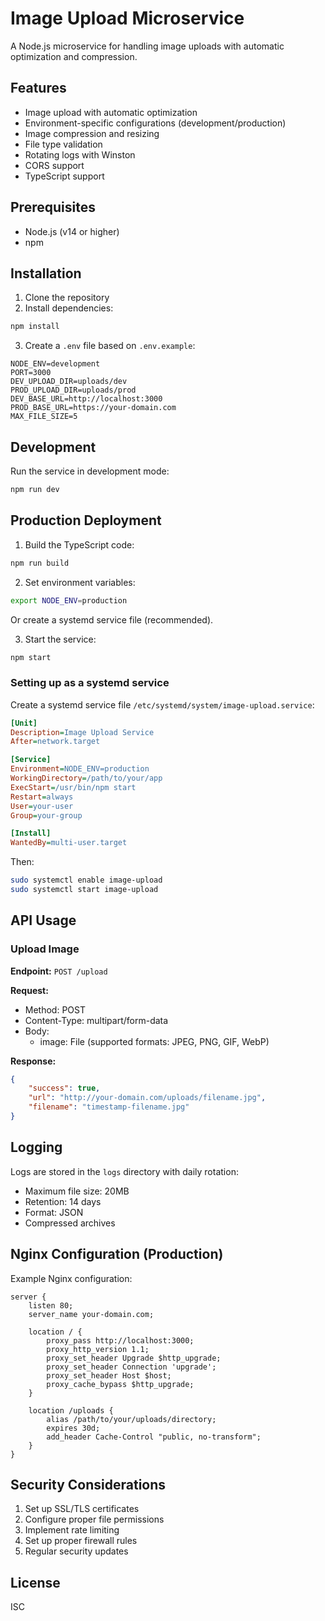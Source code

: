 # Image Upload Microservice

A Node.js microservice for handling image uploads with automatic optimization and compression.

## Features

- Image upload with automatic optimization
- Environment-specific configurations (development/production)
- Image compression and resizing
- File type validation
- Rotating logs with Winston
- CORS support
- TypeScript support

## Prerequisites

- Node.js (v14 or higher)
- npm

## Installation

1. Clone the repository
2. Install dependencies:

```bash
npm install
```

3. Create a `.env` file based on `.env.example`:

```env
NODE_ENV=development
PORT=3000
DEV_UPLOAD_DIR=uploads/dev
PROD_UPLOAD_DIR=uploads/prod
DEV_BASE_URL=http://localhost:3000
PROD_BASE_URL=https://your-domain.com
MAX_FILE_SIZE=5
```

## Development

Run the service in development mode:

```bash
npm run dev
```

## Production Deployment

1. Build the TypeScript code:

```bash
npm run build
```

2. Set environment variables:

```bash
export NODE_ENV=production
```

Or create a systemd service file (recommended).

3. Start the service:

```bash
npm start
```

### Setting up as a systemd service

Create a systemd service file `/etc/systemd/system/image-upload.service`:

```ini
[Unit]
Description=Image Upload Service
After=network.target

[Service]
Environment=NODE_ENV=production
WorkingDirectory=/path/to/your/app
ExecStart=/usr/bin/npm start
Restart=always
User=your-user
Group=your-group

[Install]
WantedBy=multi-user.target
```

Then:

```bash
sudo systemctl enable image-upload
sudo systemctl start image-upload
```

## API Usage

### Upload Image

**Endpoint:** `POST /upload`

**Request:**

- Method: POST
- Content-Type: multipart/form-data
- Body:
  - image: File (supported formats: JPEG, PNG, GIF, WebP)

**Response:**

```json
{
	"success": true,
	"url": "http://your-domain.com/uploads/filename.jpg",
	"filename": "timestamp-filename.jpg"
}
```

## Logging

Logs are stored in the `logs` directory with daily rotation:

- Maximum file size: 20MB
- Retention: 14 days
- Format: JSON
- Compressed archives

## Nginx Configuration (Production)

Example Nginx configuration:

```nginx
server {
    listen 80;
    server_name your-domain.com;

    location / {
        proxy_pass http://localhost:3000;
        proxy_http_version 1.1;
        proxy_set_header Upgrade $http_upgrade;
        proxy_set_header Connection 'upgrade';
        proxy_set_header Host $host;
        proxy_cache_bypass $http_upgrade;
    }

    location /uploads {
        alias /path/to/your/uploads/directory;
        expires 30d;
        add_header Cache-Control "public, no-transform";
    }
}
```

## Security Considerations

1. Set up SSL/TLS certificates
2. Configure proper file permissions
3. Implement rate limiting
4. Set up proper firewall rules
5. Regular security updates

## License

ISC
